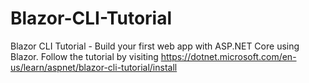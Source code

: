 # Blazor-CLI-Tutorial
Blazor CLI Tutorial - Build your first web app with ASP.NET Core using Blazor. Follow the tutorial by visiting https://dotnet.microsoft.com/en-us/learn/aspnet/blazor-cli-tutorial/install
